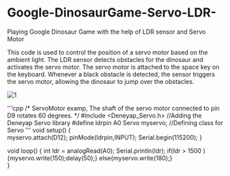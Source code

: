 # Google-DinosaurGame-Servo-LDR-
Playing Google Dinosaur Game with the help of LDR sensor and Servo Motor


This code is used to control the position of a servo motor based on the ambient light. The LDR sensor detects obstacles for the dinosaur and activates the servo motor. The servo motor is attached to the space key on the keyboard. Whenever a black obstacle is detected, the sensor triggers the servo motor, allowing the dinosaur to jump over the obstacles.


![1](https://github.com/nupeldakandemir/Google-DinosaurGame-Servo-LDR-/assets/120253252/03021bd9-6b13-42d1-be2e-6447240c3422)


'''cpp
/*
  ServoMotor examp,
  The shaft of the servo motor connected to pin D9 rotates 60 degrees.
*/
#include <Deneyap_Servo.h>       //Adding the Deneyap Servo library 
#define ldrpin A0
Servo myservo;                   //Defining class for Servo
'''
void setup() {  
  myservo.attach(D12);
  pinMode(ldrpin,INPUT);
  Serial.begin(115200);
}

void loop() {
  int ldr = analogRead(A0);
  Serial.println(ldr);
  if(ldr > 1500  ){myservo.write(150);delay(50);}
  else{myservo.write(180);}                     
}



